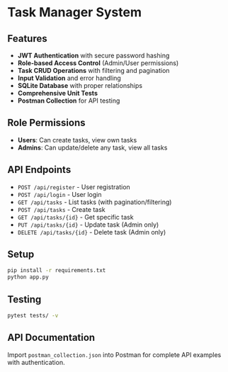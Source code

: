 # Task Manager System

## Features
- **JWT Authentication** with secure password hashing
- **Role-based Access Control** (Admin/User permissions)
- **Task CRUD Operations** with filtering and pagination
- **Input Validation** and error handling
- **SQLite Database** with proper relationships
- **Comprehensive Unit Tests**
- **Postman Collection** for API testing

## Role Permissions
- **Users**: Can create tasks, view own tasks
- **Admins**: Can update/delete any task, view all tasks

## API Endpoints
- `POST /api/register` - User registration
- `POST /api/login` - User login
- `GET /api/tasks` - List tasks (with pagination/filtering)
- `POST /api/tasks` - Create task
- `GET /api/tasks/{id}` - Get specific task
- `PUT /api/tasks/{id}` - Update task (Admin only)
- `DELETE /api/tasks/{id}` - Delete task (Admin only)

## Setup
```bash
pip install -r requirements.txt
python app.py
```

## Testing
```bash
pytest tests/ -v
```

## API Documentation
Import `postman_collection.json` into Postman for complete API examples with authentication.
